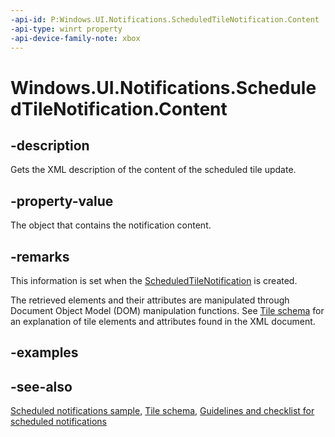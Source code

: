 ```yaml
---
-api-id: P:Windows.UI.Notifications.ScheduledTileNotification.Content
-api-type: winrt property
-api-device-family-note: xbox
---
```


<!-- Property syntax
public Windows.Data.Xml.Dom.XmlDocument Content { get; }
-->

# Windows.UI.Notifications.ScheduledTileNotification.Content

## -description
Gets the XML description of the content of the scheduled tile update.

## -property-value
The object that contains the notification content.

## -remarks
This information is set when the [ScheduledTileNotification](scheduledtilenotification.md) is created.

The retrieved elements and their attributes are manipulated through Document Object Model (DOM) manipulation functions. See [Tile schema](https://docs.microsoft.com/uwp/schemas/tiles/tilesschema/schema-root) for an explanation of tile elements and attributes found in the XML document.

## -examples

## -see-also
[Scheduled notifications sample](https://github.com/microsoftarchive/msdn-code-gallery-microsoft/tree/master/Official%20Windows%20Platform%20Sample/Windows%208.1%20Store%20app%20samples/99866-Windows%208.1%20Store%20app%20samples/Scheduled%20notifications%20sample), [Tile schema](https://docs.microsoft.com/uwp/schemas/tiles/tilesschema/schema-root), [Guidelines and checklist for scheduled notifications](https://docs.microsoft.com/windows/uwp/controls-and-patterns/tiles-and-notifications-choosing-a-notification-delivery-method)
